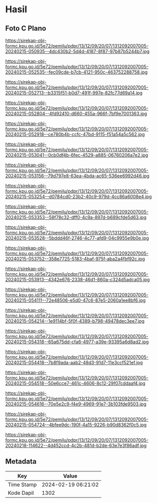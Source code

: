 # Hasil

## Foto C Plano

https://sirekap-obj-formc.kpu.go.id/5e72/pemilu/pdpr/13/12/09/20/07/1312092007005-20240215-050935--4dc430b2-5d4d-4187-8f87-97b87b5244b7.jpg

https://sirekap-obj-formc.kpu.go.id/5e72/pemilu/pdpr/13/12/09/20/07/1312092007005-20240215-052535--fec09cde-b7cb-4121-950c-463752288758.jpg

https://sirekap-obj-formc.kpu.go.id/5e72/pemilu/pdpr/13/12/09/20/07/1312092007005-20240215-052713--b3315f51-b0d7-491f-997e-82fc77d69a14.jpg

https://sirekap-obj-formc.kpu.go.id/5e72/pemilu/pdpr/13/12/09/20/07/1312092007005-20240215-052804--4fd92410-d660-455a-966f-7bf9e7001363.jpg

https://sirekap-obj-formc.kpu.go.id/5e72/pemilu/pdpr/13/12/09/20/07/1312092007005-20240215-052918--ce780b4b-ccfc-47bd-9115-f51a54a5c562.jpg

https://sirekap-obj-formc.kpu.go.id/5e72/pemilu/pdpr/13/12/09/20/07/1312092007005-20240215-053041--0cb0df4b-6fec-4529-a885-06760206a7e2.jpg

https://sirekap-obj-formc.kpu.go.id/5e72/pemilu/pdpr/13/12/09/20/07/1312092007005-20240215-053156--79d797e8-63ea-4bda-ac65-536ee6992d46.jpg

https://sirekap-obj-formc.kpu.go.id/5e72/pemilu/pdpr/13/12/09/20/07/1312092007005-20240215-053254--d0784cd0-23b2-40c9-979d-4cc86a6008e4.jpg

https://sirekap-obj-formc.kpu.go.id/5e72/pemilu/pdpr/13/12/09/20/07/1312092007005-20240215-053353--58f78c32-dff0-4c9a-897d-b689cfde5d63.jpg

https://sirekap-obj-formc.kpu.go.id/5e72/pemilu/pdpr/13/12/09/20/07/1312092007005-20240215-053528--5bddd46f-2746-4c77-afd9-04c9955e9b0e.jpg

https://sirekap-obj-formc.kpu.go.id/5e72/pemilu/pdpr/13/12/09/20/07/1312092007005-20240215-053752--358e7725-5183-4baf-975f-aba2a4fbf92c.jpg

https://sirekap-obj-formc.kpu.go.id/5e72/pemilu/pdpr/13/12/09/20/07/1312092007005-20240215-053913--4342e676-2338-46d1-860a-c324d5adca05.jpg

https://sirekap-obj-formc.kpu.go.id/5e72/pemilu/pdpr/13/12/09/20/07/1312092007005-20240215-054111--72e48506-e5d0-47c6-87e5-2060a1ee8bf6.jpg

https://sirekap-obj-formc.kpu.go.id/5e72/pemilu/pdpr/13/12/09/20/07/1312092007005-20240215-054214--1e9114bf-5f0f-4389-b798-49478dec3ee7.jpg

https://sirekap-obj-formc.kpu.go.id/5e72/pemilu/pdpr/13/12/09/20/07/1312092007005-20240215-054318--65a675dd-cfa6-4977-a39e-93395a6d8ad2.jpg

https://sirekap-obj-formc.kpu.go.id/5e72/pemilu/pdpr/13/12/09/20/07/1312092007005-20240215-054418--7b8f9ada-aab2-48d3-91d7-11e3ccf521ef.jpg

https://sirekap-obj-formc.kpu.go.id/5e72/pemilu/pdpr/13/12/09/20/07/1312092007005-20240215-054518--50e6cce7-461c-4606-8c12-29f07cddaaf4.jpg

https://sirekap-obj-formc.kpu.go.id/5e72/pemilu/pdpr/13/12/09/20/07/1312092007005-20240215-054616--70e5e2c9-f4e9-4969-91e7-3b103fde9503.jpg

https://sirekap-obj-formc.kpu.go.id/5e72/pemilu/pdpr/13/12/09/20/07/1312092007005-20240215-054724--4bfee9dc-190f-4a15-9226-b90d8362f0c5.jpg

https://sirekap-obj-formc.kpu.go.id/5e72/pemilu/pdpr/13/12/09/20/07/1312092007005-20240218-114622--4d452ccd-4c2b-481d-b2de-63e7e3f86adf.jpg


## Metadata

| Key        | Value               |
| ---------- | ------------------- |
| Time Stamp | 2024-02-19 06:21:02 |
| Kode Dapil | 1302                |




